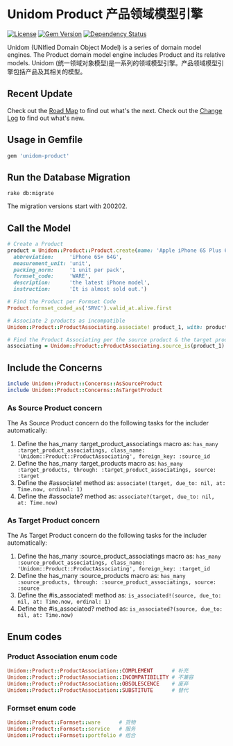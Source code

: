 # Unidom Product 产品领域模型引擎

[![License](https://img.shields.io/badge/license-MIT-green.svg)](http://opensource.org/licenses/MIT)
[![Gem Version](https://badge.fury.io/rb/unidom-product.svg)](https://badge.fury.io/rb/unidom-product)
[![Dependency Status](https://gemnasium.com/badges/github.com/topbitdu/unidom-product.svg)](https://gemnasium.com/github.com/topbitdu/unidom-product)

Unidom (UNIfied Domain Object Model) is a series of domain model engines. The Product domain model engine includes Product and its relative models.
Unidom (统一领域对象模型)是一系列的领域模型引擎。产品领域模型引擎包括产品及其相关的模型。



## Recent Update

Check out the [Road Map](ROADMAP.md) to find out what's the next.
Check out the [Change Log](CHANGELOG.md) to find out what's new.



## Usage in Gemfile

```ruby
gem 'unidom-product'
```



## Run the Database Migration

```shell
rake db:migrate
```
The migration versions start with 200202.



## Call the Model

```ruby
# Create a Product
product = Unidom::Product::Product.create(name: 'Apple iPhone 6S Plus 64G',
  abbreviation:     'iPhone 6S+ 64G',
  measurement_unit: 'unit',
  packing_norm:     '1 unit per pack',
  formset_code:     'WARE',
  description:      'the latest iPhone model',
  instruction:      'It is almost sold out.')

# Find the Product per Formset Code
Product.formset_coded_as('SRVC').valid_at.alive.first

# Associate 2 products as incompatible
Unidom::Product::ProductAssociating.associate! product_1, with: product_2, due_to: 'ICPT', ordinal: 1, quantity: 1, at: Time.now

# Find the Product Associating per the source product & the target product
associating = Unidom::Product::ProductAssociating.source_is(product_1).target_is(product_2).first
```



## Include the Concerns

```ruby
include Unidom::Product::Concerns::AsSourceProduct
include Unidom::Product::Concerns::AsTargetProduct
```

### As Source Product concern

The As Source Product concern do the following tasks for the includer automatically:  
1. Define the has_many :target_product_associatings macro as: ``has_many :target_product_associatings, class_name: 'Unidom::Product::ProductAssociating', foreign_key: :source_id``  
2. Define the has_many :target_products macro as: ``has_many :target_products, through: :target_product_associatings, source: :target``  
3. Define the #associate! method as: ``associate!(target, due_to: nil, at: Time.now, ordinal: 1)``  
4. Define the #associate? method as: ``associate?(target, due_to: nil, at: Time.now)``

### As Target Product concern

The As Target Product concern do the following tasks for the includer automatically:  
1. Define the has_many :source_product_associatings macro as: ``has_many :source_product_associatings, class_name: 'Unidom::Product::ProductAssociating', foreign_key: :target_id``  
2. Define the has_many :source_products macro as: ``has_many :source_products, through: :source_product_associatings, source: :source``  
3. Define the #is_associated! method as: ``is_associated!(source, due_to: nil, at: Time.now, ordinal: 1)``  
4. Define the #is_associated? method as: ``is_associated?(source, due_to: nil, at: Time.now)``



## Enum codes

### Product Association enum code

```ruby
Unidom::Product::ProductAssociation::COMPLEMENT      # 补充
Unidom::Product::ProductAssociation::INCOMPATIBILITY # 不兼容
Unidom::Product::ProductAssociation::OBSOLESCENCE    # 废弃
Unidom::Product::ProductAssociation::SUBSTITUTE      # 替代
```

### Formset enum code

```ruby
Unidom::Product::Formset::ware      # 货物
Unidom::Product::Formset::service   # 服务
Unidom::Product::Formset::portfolio # 组合
```

